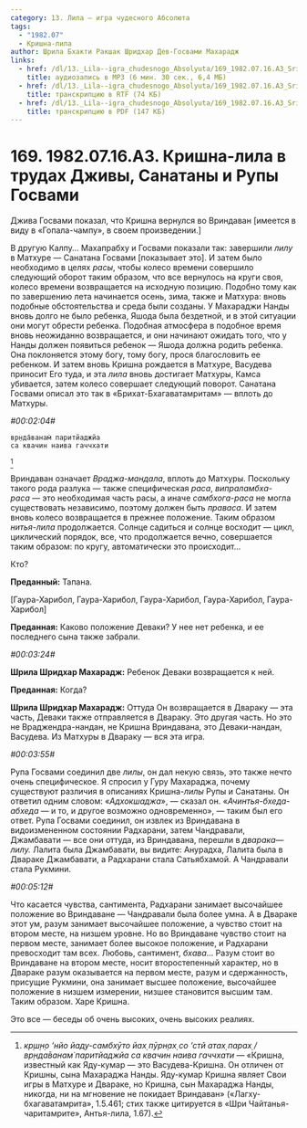 ```yaml
---
category: 13. Лила — игра чудесного Абсолюта
tags:
  - "1982.07"
  - Кришна-лила
author: Шрила Бхакти Ракшак Шридхар Дев-Госвами Махарадж
links:
  - href: /dl/13._Lila--igra_chudesnogo_Absolyuta/169_1982.07.16.A3_SridharMj_Krishna-lila_v_trudah_Dzhivy_Sanatany_i_Rupy_Gosvami.mp3
    title: аудиозапись в MP3 (6 мин. 30 сек., 6,4 МБ)
  - href: /dl/13._Lila--igra_chudesnogo_Absolyuta/169_1982.07.16.A3_SridharMj_Krishna-lila_v_trudah_Dzhivy_Sanatany_i_Rupy_Gosvami.rtf
    title: транскрипцию в RTF (74 КБ)
  - href: /dl/13._Lila--igra_chudesnogo_Absolyuta/169_1982.07.16.A3_SridharMj_Krishna-lila_v_trudah_Dzhivy_Sanatany_i_Rupy_Gosvami.pdf
    title: транскрипцию в PDF (147 КБ)
---
```


# 169. 1982.07.16.A3. Кришна-лила в трудах Дживы, Санатаны и Рупы Госвами

Джива Госвами показал, что Кришна вернулся во Вриндаван [имеется в виду в «Гопала-чампу», в своем произведении.]

В другую Калпу… Махапрабху и Госвами показали так: завершили *лилу* в Матхуре — Санатана Госвами [показывает это]. И затем было необходимо в целях *расы*, чтобы колесо времени совершило следующий оборот таким образом, что все вернулось на круги своя, колесо времени возвращается на исходную позицию. Подобно тому как по завершению лета начинается осень, зима, также и Матхура: вновь подобные обстоятельства и среда были созданы. У Махараджи Нанды вновь долго не было ребенка, Яшода была бездетной, и в этой ситуации они могут обрести ребенка. Подобная атмосфера в подобное время вновь неожиданно возвращается, и они начинают ожидать того, что у Нанды должен появиться ребенок — Яшода должна родить ребенка. Она поклоняется этому богу, тому богу, прося благословить ее ребенком. И затем вновь Кришна рождается в Матхуре, Васудева приносит Его туда, и эта *лила* вновь достигает Матхуры, Камса убивается, затем колесо совершает следующий поворот. Санатана Госвами описал это так в «Брихат-Бхагаватамритам» — вплоть до Матхуры.

*#00:02:04#*

    вр̣нда̄ванам̇ паритйаджйа
    са квачин наива гаччхати
[^_ftn1]

Вриндаван означает *Враджа-мандала*, вплоть до Матхуры. Поскольку такого рода разлука — также специфическая *раса*, *випраламбха-раса* — это необходимая часть расы, а иначе *самбхога-раса* не могла существовать независимо, поэтому должен быть *праваса*. И затем вновь колесо возвращается в прежнее положение. Таким образом *нитья-лила* продолжается. Солнце садиться и солнце восходит — цикл, циклический порядок, все, что продолжается вечно, совершается таким образом: по кругу, автоматически это происходит…

Кто?

**Преданный:** Тапана.

[Гаура-Харибол, Гаура-Харибол, Гаура-Харибол, Гаура-Харибол, Гаура-Харибол]

**Преданная:** Каково положение Деваки? У нее нет ребенка, и ее последнего сына также забрали.

*#00:03:24#*

**Шрила Шридхар Махарадж:** Ребенок Деваки возвращается к ней.

**Преданная:** Когда?

**Шрила Шридхар Махарадж:** Оттуда Он возвращается в Двараку — эта часть, Деваки также отправляется в Двараку. Это другая часть. Но это не Враджендра-нандан, не Кришна Вриндавана, это Деваки-нандан, Васудева. Из Матхуры в Двараку — вся эта игра.

*#00:03:55#*

Рупа Госвами соединил две *лилы*, он дал некую связь, это также нечто очень специфическое. Я спросил у Гуру Махараджа, почему существуют различия в описаниях Кришна-*лилы* Рупы и Санатаны. Он ответил одним словом: «*Адхокшаджа*», — сказал он. «*Ачинтья-бхеда-абхеда* — и то, и другое возможно одновременно», — таким был его ответ. Рупа Госвами соединил, он извлек из Вриндавана в видоизмененном состоянии Радхарани, затем Чандравали, Джамбавати — все они оттуда, из Вриндавана, перешли в *дварака*—*лилу.* Лалита была Джамбавати, вы видите: Анурадха, Лалита была в Двараке Джамбавати, а Радхарани стала Сатьябхамой. А Чандравали стала Рукмини.

*#00:05:12#*

Что касается чувства, сантимента, Радхарани занимает высочайшее положение во Вриндаване — Чандравали была более умна. А в Двараке этот ум, разум занимает высочайшее положение, а чувство стоит на втором месте, на низшем уровне. Но во Вриндаване чувство стоит на первом месте, занимает более высокое положение, и Радхарани превосходит там всех. Любовь, сантимент, *бхава*… Разум стоит во Вриндаване на втором месте, носит второстепенный характер, но в Двараке разум оказывается на первом месте, разум и сдержанность, присущие Рукмини, она занимает высшее положение, высочайшее положение в низшем измерении, низшее становится высшим там. Таким образом. Харе Кришна.

Это все — беседы об очень высоких, очень высоких реалиях.



[^_ftn1]: *кр̣ш̣н̣о ‘нйо йаду-самбхӯто йах̣ пӯрн̣ах̣ со ‘стй атах̣ парах̣ / вр̣нда̄ванам̇ паритйаджйа са квачин наива гаччхати* — «Кришна, известный как Яду-кумар — это Васудева-Кришна. Он отличен от Кришны, сына Махараджа Нанды. Яду-кумар Кришна являет Свои игры в Матхуре и Двараке, но Кришна, сын Махараджа Нанды, никогда, ни на мгновение не покидает Вриндаван» («Лагху-бхагаватамрита», 1.5.461; стих также цитируется в «Шри Чайтанья-чаритамрите», Антья-лила, 1.67).

